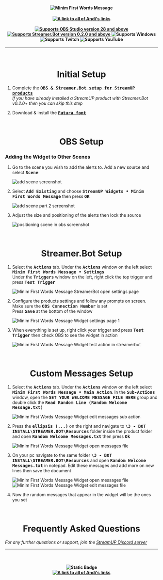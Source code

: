 <h4 align="center">
  <img src="../Assets/Minim First Words Message Widget - Banner.png" alt="Minim First Words Message">
</h4>

<h4 align="center">
  <a href="https://andistonemedia.mystl.ink">
    <img alt="A link to all of Andi's links" src="https://img.shields.io/badge/Created%20by%20Andi%20Stone%20(Andilippi)-white?style=for-the-badge">
  </a>
  <br><br>
    <a href="https://obsproject.com">
        <img alt="Supports OBS Studio version 28 and above" src="https://img.shields.io/badge/OBS Studio-28%2B-FFFFFF?style=for-the-badge&labelColor=1e1a1d">
    </a>
    <a href="https://streamer.bot">
        <img alt="Supports Streamer.Bot version 0.2.0 and above" src="https://img.shields.io/badge/Streamer.Bot-v0.2.0+-%23FFFFFF?style=for-the-badge&labelColor=9038e8">
    </a>
    <img alt="Supports Windows" src="https://img.shields.io/badge/Windows-%23FFFFFF?style=for-the-badge&logo=windows&labelColor=00a2ed">
  <br>
  <img alt="Supports Twitch" src="https://img.shields.io/badge/Supports Twitch-6441a5?style=for-the-badge&logo=twitch&logoColor=white">
  <img alt="Supports YouTube" src="https://img.shields.io/badge/Supports YouTube-red?style=for-the-badge&logo=youtube&logoColor=white"> 
</h4>

---

<br>

<h1 align="center">Initial Setup
</h1>

1. Complete the <kbd><b><a href="https://github.com/StreamUPTips/ReadMe-Files/blob/main/StreamUP-Product-Install-Guide.md">OBS & Streamer.Bot setup for StreamUP products</b></kbd><br></a>
*If you have already installed a StreamUP product with Streamer.Bot v0.2.0+ then you can skip this step*

2. Download & install the <kbd><b><a href="https://www.wfonts.com/font/futura">Futura font</b></kbd></a><br>

<br>

<h1 align="center">OBS Setup
</h1>
<h3>Adding the Widget to Other Scenes</h3>

1. Go to the scene you wish to add the alerts to. Add a new source and select <kbd><b>Scene</b></kbd><br>

    <img src="../Assets/Minim First Words Message Widget - OBS Add Scene 1.png" alt="add scene screenshot"><br>

1. Select <kbd><b>Add Existing</b></kbd> and choose <kbd><b>StreamUP Widgets • Minim First Words Message</b></kbd> then press <kbd><b>OK</b></kbd><br>

    <img src="../Assets/Minim First Words Message Widget - OBS Add Scene 2.png" alt="add scene part 2 screenshot"><br>

1. Adjust the size and positioning of the alerts then lock the source<br>

    <img src="../Assets/Minim First Words Message Widget - Position In OBS.png" alt="positioning scene in obs screenshot">

<br>

<h1 align="center">
        Streamer.Bot Setup
</h1>

1. Select the <kbd><b>Actions</b></kbd> tab. Under the <kbd><b>Actions</b></kbd> window on the left select <kbd><b>Minim First Words Message • Settings</b></kbd><br>
Under the <kbd><b>Triggers</b></kbd> window on the left, right click the top trigger and press <kbd><b>Test Trigger</b></kbd><br>

   <img src="../Assets/Minim First Words Message Widget - Open Settings.png" alt="Minim First Words Message StreamerBot open settings page"><br>

2. Configure the products settings and follow any prompts on screen. Make sure the <kbd><b>OBS Connection Number</b></kbd> is set<br>
Press <kbd><b>Save</b></kbd> at the bottom of the window<br>

    <img src="../Assets/Minim First Words Message Widget - Settings 1.png" alt="Minim First Words Message Widget settings page 1">

3.  When everything is set up, right click your trigger and press <kbd><b>Test Trigger</b></kbd> then check OBS to see the widget in action<br>

    <img src="../Assets/Minim First Words Message Widget - Test Main Action.png" alt="Minim First Words Message Widget test action in streamerbot"><br>

<br>

<h1 align="center">
        Custom Messages Setup
</h1>

1. Select the <kbd><b>Actions</b></kbd> tab. Under the <kbd><b>Actions</b></kbd> window on the left select <kbd><b>Minim First Words Message • Main Action</b></kbd>. In the <kbd><b>Sub-Actions</b></kbd> window, open the <kbd><b>SET YOUR WELCOME MESSAGE FILE HERE</b></kbd> group and double click the <kbd><b>Read Random Line (Random Welcome Message.txt)</b></kbd>

    <img src="../Assets/Minim First Words Message Widget - Edit Messages 1.png" alt="Minim First Words Message Widget edit messages sub action"><br>

2. Press the <kbd><b>ellipsis (...)</b></kbd> on the right and navigate to <kbd><b>\3 - BOT INSTALL\STREAMER.BOT\Resources</b></kbd> folder inside the product folder and open <kbd><b>Random Welcome Messages.txt</b></kbd> then press <kbd><b>Ok</b></kbd>

    <img src="../Assets/Minim First Words Message Widget - Edit Messages 2.png" alt="Minim First Words Message Widget open messages file"><br>

3. On your pc navigate to the same folder <kbd><b>\3 - BOT INSTALL\STREAMER.BOT\Resources</b></kbd> and open <kbd><b>Random Welcome Messages.txt</b></kbd> in notepad. Edit these messages and add more on new lines then save the document

    <img src="../Assets/Minim First Words Message Widget - Edit Messages 3.png" alt="Minim First Words Message Widget open messages file"><br>
    <img src="../Assets/Minim First Words Message Widget - Edit Messages 4.png" alt="Minim First Words Message Widget edit messages file"><br>

4. Now the random messages that appear in the widget will be the ones you set

<br>

<h1 align="center">
        Frequently Asked Questions
</h1>

*For any further questions or support, join the [StreamUP Discord server](https://discord.com/invite/RnDKRaVCEu?)*

---

<br>

<h4 align="center">
  <img alt="Static Badge" src="https://img.shields.io/badge/A%20StreamUP%20Product-%23fc6caf?style=for-the-badge"><br>
  <a href="https://andistonemedia.mystl.ink">
    <img alt="A link to all of Andi's links" src="https://img.shields.io/badge/Created%20by%20Andi%20Stone%20(Andilippi)-white?style=for-the-badge">
  </a>  
</h4>
